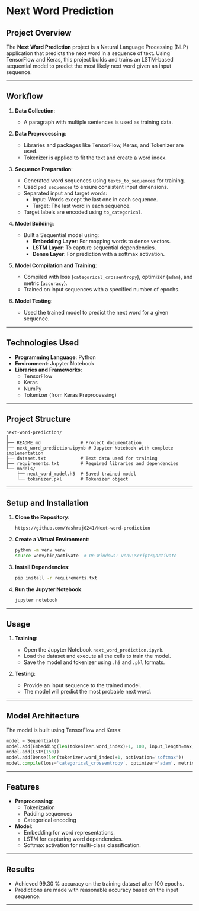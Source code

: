 # **Next Word Prediction**

## **Project Overview**
The **Next Word Prediction** project is a Natural Language Processing (NLP) application that predicts the next word in a sequence of text. Using TensorFlow and Keras, this project builds and trains an LSTM-based sequential model to predict the most likely next word given an input sequence.

---

## **Workflow**
1. **Data Collection**:
   - A paragraph with multiple sentences is used as training data.

2. **Data Preprocessing**:
   - Libraries and packages like TensorFlow, Keras, and Tokenizer are used.
   - Tokenizer is applied to fit the text and create a word index.

3. **Sequence Preparation**:
   - Generated word sequences using `texts_to_sequences` for training.
   - Used `pad_sequences` to ensure consistent input dimensions.
   - Separated input and target words:
     - Input: Words except the last one in each sequence.
     - Target: The last word in each sequence.
   - Target labels are encoded using `to_categorical`.

4. **Model Building**:
   - Built a Sequential model using:
     - **Embedding Layer**: For mapping words to dense vectors.
     - **LSTM Layer**: To capture sequential dependencies.
     - **Dense Layer**: For prediction with a softmax activation.

5. **Model Compilation and Training**:
   - Compiled with loss (`categorical_crossentropy`), optimizer (`adam`), and metric (`accuracy`).
   - Trained on input sequences with a specified number of epochs.

6. **Model Testing**:
   - Used the trained model to predict the next word for a given sequence.

---

## **Technologies Used**
- **Programming Language**: Python
- **Environment**: Jupyter Notebook
- **Libraries and Frameworks**:
  - TensorFlow
  - Keras
  - NumPy
  - Tokenizer (from Keras Preprocessing)
  

---

## **Project Structure**
```
next-word-prediction/
│
├── README.md               # Project documentation
├── next_word_prediction.ipynb # Jupyter Notebook with complete implementation
├── dataset.txt             # Text data used for training 
├── requirements.txt        # Required libraries and dependencies
└── models/
    ├── next_word_model.h5  # Saved trained model
    └── tokenizer.pkl       # Tokenizer object
```

---

## **Setup and Installation**

1. **Clone the Repository**:
   ```bash
   https://github.com/Yashraj0241/Next-word-prediction
   ```

2. **Create a Virtual Environment**:
   ```bash
   python -m venv venv
   source venv/bin/activate  # On Windows: venv\Scripts\activate
   ```

3. **Install Dependencies**:
   ```bash
   pip install -r requirements.txt
   ```

4. **Run the Jupyter Notebook**:
   ```bash
   jupyter notebook
   ```

---

## **Usage**
1. **Training**:
   - Open the Jupyter Notebook `next_word_prediction.ipynb`.
   - Load the dataset and execute all the cells to train the model.
   - Save the model and tokenizer using `.h5` and `.pkl` formats.

2. **Testing**:
   - Provide an input sequence to the trained model.
   - The model will predict the most probable next word.

---

## **Model Architecture**
The model is built using TensorFlow and Keras:
```python
model = Sequential()
model.add(Embedding(len(tokenizer.word_index)+1, 100, input_length=max_len-1))
model.add(LSTM(150))
model.add(Dense(len(tokenizer.word_index)+1, activation='softmax'))
model.compile(loss='categorical_crossentropy', optimizer='adam', metrics=['accuracy'])
```

---

## **Features**
- **Preprocessing**:
  - Tokenization
  - Padding sequences
  - Categorical encoding
- **Model**:
  - Embedding for word representations.
  - LSTM for capturing word dependencies.
  - Softmax activation for multi-class classification.

---

## **Results**
- Achieved 99.30 % accuracy on the training dataset after 100 epochs.
- Predictions are made with reasonable accuracy based on the input sequence.

---

